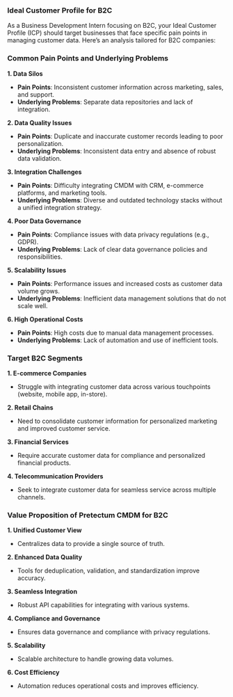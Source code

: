 ### Ideal Customer Profile for B2C

As a Business Development Intern focusing on B2C, your Ideal Customer Profile (ICP) should target businesses that face specific pain points in managing customer data. Here’s an analysis tailored for B2C companies:

### Common Pain Points and Underlying Problems

**1. Data Silos**
- **Pain Points**: Inconsistent customer information across marketing, sales, and support.
- **Underlying Problems**: Separate data repositories and lack of integration.

**2. Data Quality Issues**
- **Pain Points**: Duplicate and inaccurate customer records leading to poor personalization.
- **Underlying Problems**: Inconsistent data entry and absence of robust data validation.

**3. Integration Challenges**
- **Pain Points**: Difficulty integrating CMDM with CRM, e-commerce platforms, and marketing tools.
- **Underlying Problems**: Diverse and outdated technology stacks without a unified integration strategy.

**4. Poor Data Governance**
- **Pain Points**: Compliance issues with data privacy regulations (e.g., GDPR).
- **Underlying Problems**: Lack of clear data governance policies and responsibilities.

**5. Scalability Issues**
- **Pain Points**: Performance issues and increased costs as customer data volume grows.
- **Underlying Problems**: Inefficient data management solutions that do not scale well.

**6. High Operational Costs**
- **Pain Points**: High costs due to manual data management processes.
- **Underlying Problems**: Lack of automation and use of inefficient tools.

### Target B2C Segments

**1. E-commerce Companies**
- Struggle with integrating customer data across various touchpoints (website, mobile app, in-store).

**2. Retail Chains**
- Need to consolidate customer information for personalized marketing and improved customer service.

**3. Financial Services**
- Require accurate customer data for compliance and personalized financial products.

**4. Telecommunication Providers**
- Seek to integrate customer data for seamless service across multiple channels.

### Value Proposition of Pretectum CMDM for B2C

**1. Unified Customer View**
- Centralizes data to provide a single source of truth.

**2. Enhanced Data Quality**
- Tools for deduplication, validation, and standardization improve accuracy.

**3. Seamless Integration**
- Robust API capabilities for integrating with various systems.

**4. Compliance and Governance**
- Ensures data governance and compliance with privacy regulations.

**5. Scalability**
- Scalable architecture to handle growing data volumes.

**6. Cost Efficiency**
- Automation reduces operational costs and improves efficiency.

